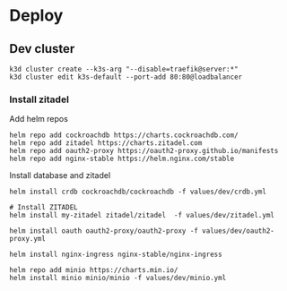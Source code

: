 # Deploy

## Dev cluster

```
k3d cluster create --k3s-arg "--disable=traefik@server:*"
k3d cluster edit k3s-default --port-add 80:80@loadbalancer
```

### Install zitadel

Add helm repos
```
helm repo add cockroachdb https://charts.cockroachdb.com/
helm repo add zitadel https://charts.zitadel.com
helm repo add oauth2-proxy https://oauth2-proxy.github.io/manifests
helm repo add nginx-stable https://helm.nginx.com/stable
```

Install database and zitadel
```
helm install crdb cockroachdb/cockroachdb -f values/dev/crdb.yml

# Install ZITADEL
helm install my-zitadel zitadel/zitadel  -f values/dev/zitadel.yml
```


```
helm install oauth oauth2-proxy/oauth2-proxy -f values/dev/oauth2-proxy.yml
```

```
helm install nginx-ingress nginx-stable/nginx-ingress
```


```
helm repo add minio https://charts.min.io/
helm install minio minio/minio -f values/dev/minio.yml
```